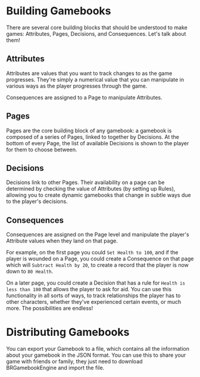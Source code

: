 # Building Gamebooks

There are several core building blocks that should be understood to make games: Attributes, Pages, Decisions, and Consequences. Let's talk about them!

## Attributes

Attributes are values that you want to track changes to as the game progresses. They're simply a numerical value that you can manipulate in various ways as the player progresses through the game.

Consequences are assigned to a Page to manipulate Attributes.

## Pages

Pages are the core building block of any gamebook: a gamebook is composed of a series of Pages, linked to together by Decisions. At the bottom of every Page, the list of available Decisions is shown to the player for them to choose between.

## Decisions

Decisions link to other Pages. Their availability on a page can be determined by checking the value of Attributes (by setting up Rules), allowing you to create dynamic gamebooks that change in subtle ways due to the player's decisions.

## Consequences

Consequences are assigned on the Page level and manipulate the player's Attribute values when they land on that page.

For example, on the first page you could `Set Health to 100`, and if the player is wounded on a Page, you could create a Consequence on that page which will `Subtract Health by 20`, to create a record that the player is now down to `80 Health`.

On a later page, you could create a Decision that has a rule for `Health is less than 100` that allows the player to ask for aid. You can use this functionality in all sorts of ways, to track relationships the player has to other characters, whether they've experienced certain events, or much more. The possibilities are endless!

# Distributing Gamebooks

You can export your Gamebook to a file, which contains all the information about your gamebook in the JSON format. You can use this to share your game with friends or family, they just need to download BRGamebookEngine and import the file.
